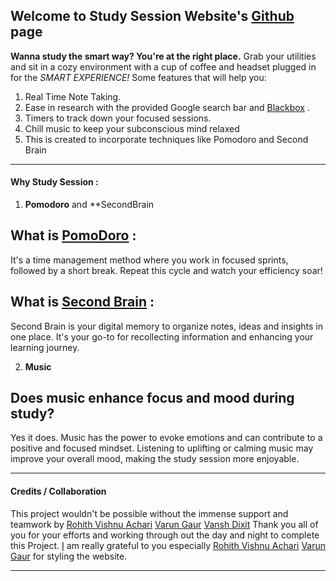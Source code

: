 ## Welcome to Study Session Website's [Github](https://github.com/iamharshit188/study-session) page

**Wanna study the smart way? You're at the right place.**
Grab your utilities and sit in a cozy environment with a cup of coffee and headset plugged in for the _SMART EXPERIENCE!_
Some features that will help you:

1. Real Time Note Taking.
2. Ease in research with the provided Google search bar and [Blackbox](useblackbox.ai) .
3. Timers to track down your focused sessions.
4. Chill music to keep your subconscious mind relaxed
5. This is created to incorporate techniques like Pomodoro and Second Brain

---

#### Why Study Session :

1. **Pomodoro** and \*\*SecondBrain

## What is [PomoDoro](https://en.wikipedia.org/wiki/Pomodoro_Technique) :

It's a time management method where you work in focused sprints, followed by a short break. Repeat this cycle and watch your efficiency soar!

## What is [Second Brain](https://en.wikipedia.org/wiki/Second_brain) :

Second Brain is your digital memory to organize notes, ideas and insights in one place. It's your go-to for recollecting information and enhancing your learning journey.

2.  **Music**

## Does music enhance focus and mood during study?

Yes it does. Music has the power to evoke emotions and can contribute to a positive and focused mindset. Listening to uplifting or calming music may improve your overall mood, making the study session more enjoyable.

---

#### Credits / Collaboration

This project wouldn't be possible without the immense support and teamwork by
[Rohith Vishnu Achari](https://github.com/R0h1th-1DD4E2)
[Varun Gaur](https://github.com/VarunGaur01)
[Vansh Dixit](https://github.com/BatteryorVansh)
Thank you all of you for your efforts and working through out the day and night to complete this Project. [I](https://github.com/iamharshit188) am really grateful to you especially [Rohith Vishnu Achari](https://github.com/R0h1th-1DD4E2)
[Varun Gaur](https://github.com/VarunGaur01) for styling the website.

---
